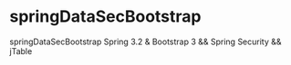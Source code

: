 springDataSecBootstrap
======================

springDataSecBootstrap Spring 3.2 &amp; Bootstrap 3  &amp;&amp; Spring Security &amp;&amp; jTable
